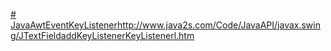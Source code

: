 [# JavaAwtEventKeyListener](http://www.java2s.com/Code/JavaAPI/javax.swing/JTextFieldaddKeyListenerKeyListenerl.htm)http://www.java2s.com/Code/JavaAPI/javax.swing/JTextFieldaddKeyListenerKeyListenerl.htm
